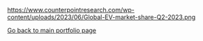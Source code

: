 https://www.counterpointresearch.com/wp-content/uploads/2023/06/Global-EV-market-share-Q2-2023.png

[Go back to main portfolio page](README.md)
